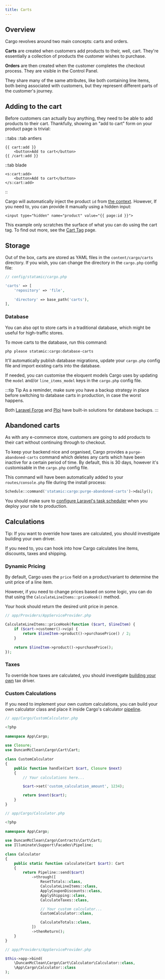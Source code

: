 ```yaml
---
title: Carts
---
```

## Overview
Cargo revolves around two main concepts: carts and orders.

**Carts** are created when customers add products to their, well, cart. They're essentially a collection of products the customer wishes to purchase. 

**Orders** are then created when the customer completes the checkout process. They are visible in the Control Panel.

They share many of the same attributes, like both containing line items, both being associated with customers, but they represent different parts of the customer's journey.

## Adding to the cart
Before customers can actually buy anything, they need to be able to add products to their cart. Thankfully, showing an "add to cart" form on your product page is trivial: 

::tabs
::tab antlers
```antlers
{{ cart:add }}
	<button>Add to cart</button>
{{ /cart:add }}
```
::tab blade
```blade
<s:cart:add>  
    <button>Add to cart</button>
</s:cart:add>
```
::

Cargo will automatically inject the product `id` from [the context](https://statamic.dev/extending/tags#context). However, If you need to, you can provide it manually using a hidden input:

```antlers
<input type="hidden" name="product" value="{{ page:id }}">
``` 

This example only scratches the surface of what you can do using the cart tag. To find out more, see the [Cart Tag](/docs/cart-tag) page.

## Storage
Out of the box, carts are stored as YAML files in the `content/cargo/carts` directory. If you wish, you can change the directory in the `cargo.php` config file:

```php
// config/statamic/cargo.php

'carts' => [  
    'repository' => 'file',  
  
    'directory' => base_path('carts'),
],
```

### Database
You can also opt to store carts in a traditional database, which might be useful for high-traffic stores.

To move carts to the database, run this command:

```
php please statamic:cargo:database-carts
```

It'll automatically publish database migrations, update your `cargo.php` config file and import existing carts into the database.

If needed, you can customise the eloquent models Cargo uses by updating the `model` and/or `line_items_model` keys in the `cargo.php` config file. 

:::tip Tip
As a reminder, make sure you have a backup strategy in place before switching to database carts in production, in case the worst happens.

Both [Laravel Forge](https://forge.laravel.com/docs/servers/backups) and [Ploi](https://ploi.io/features/database-backups) have built-in solutions for database backups.
:::

## Abandoned carts
As with any e-commerce store, customers are going to add products to their cart without continuing through to checkout.

To keep your backend nice and organised, Cargo provides a `purge-abandoned-carts` command which deletes any carts which have been inactive for a certain period of time. By default, this is 30 days, however it's customisable in the `cargo.php` config file.

This command will have been automatically added to your `routes/console.php` file during the install process:

```php
Schedule::command('statamic:cargo:purge-abandoned-carts')->daily();
```

You should make sure to [configure Laravel's task scheduler](https://statamic.dev/scheduling#running-the-scheduler) when you deploy your site to production.

## Calculations
Tip: If you want to override how taxes are calculated, you should investigate building your own driver.

If you need to, you can hook into how Cargo calculates line items, discounts, taxes and shipping.

### Dynamic Pricing
By default, Cargo uses the `price` field on a product/variant to determine the unit price of a line item.

However, if you need to change prices based on some logic, you can do that using the `CalculateLineItems::priceHook()` method.

Your hook should return the desired unit price in pence.

```php
// app/Providers/AppServiceProvider.php

CalculateLineItems::priceHook(function ($cart, $lineItem) {  
    if ($cart->customer()->vip) {  
        return $lineItem->product()->purchasePrice() / 2;  
    }  
  
    return $lineItem->product()->purchasePrice();  
});
```

### Taxes
To override how taxes are calculated, you should investigate [building your own](/docs/taxes) tax driver.

### Custom Calculations
If you need to implement your own custom calculations, you can build your own calculator class and place it inside Cargo's calculator [pipeline](https://laravel.com/docs/master/processes#process-pipelines).

```php
// app/Cargo/CustomCalculator.php

<?php  
  
namespace App\Cargo;  
  
use Closure;  
use DuncanMcClean\Cargo\Cart\Cart;  
  
class CustomCalculator  
{  
    public function handle(Cart $cart, Closure $next)  
    {  
		// Your calculations here...

		$cart->set('custom_calculation_amount', 1234);

        return $next($cart);  
    }  
}
```

```php
// app/Cargo/Calculator.php

<?php  
  
namespace App\Cargo;  
  
use DuncanMcClean\Cargo\Contracts\Cart\Cart;  
use Illuminate\Support\Facades\Pipeline;
  
class Calculator  
{  
    public static function calculate(Cart $cart): Cart  
    {  
        return Pipeline::send($cart)  
            ->through([  
                ResetTotals::class,  
                CalculateLineItems::class,  
                ApplyCouponDiscounts::class,  
                ApplyShipping::class,  
                CalculateTaxes::class,  

				// Your custom calculator...
				CustomCalculator::class,

                CalculateTotals::class,  
            ])  
            ->thenReturn();  
    }
}
```

```php
// app/Providers/AppServiceProvider.php

$this->app->bind(  
    \DuncanMcClean\Cargo\Cart\Calculator\Calculator::class,  
    \App\Cargo\Calculator::class  
);
```

